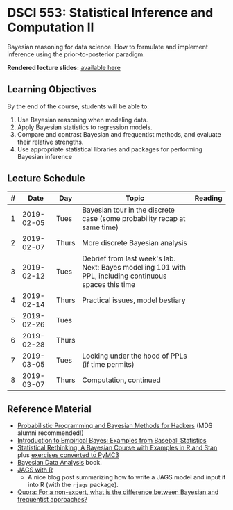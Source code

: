 # DSCI 553: Statistical Inference and Computation II
Bayesian reasoning for data science. How to formulate and implement inference using the prior-to-posterior paradigm.

**Rendered lecture slides:** [available here](https://www.stat.ubc.ca/~bouchard/courses/dsi553-sp2018-19/)

## Learning Objectives

By the end of the course, students will be able to:

1. Use Bayesian reasoning when modeling data.
2. Apply Bayesian statistics to regression models.
3. Compare and contrast Bayesian and frequentist methods, and evaluate their relative strengths.
4. Use appropriate statistical libraries and packages for performing Bayesian inference


## Lecture Schedule


| # |  Date | Day | Topic | Reading
|---|------------------|-----|-------|---------
| 1 | 2019-02-05 | Tues | Bayesian tour in the discrete case (some probability recap at same time) 
| 2 | 2019-02-07 | Thurs | More discrete Bayesian analysis ||
| 3 | 2019-02-12 | Tues | Debrief from last week's lab. Next: Bayes modelling 101 with PPL, including continuous spaces this time |
| 4 | 2019-02-14 | Thurs | Practical issues, model bestiary |
| 5 | 2019-02-26 | Tues |  |
| 6 | 2019-02-28 | Thurs |  |
| 7 | 2019-03-05 | Tues | Looking under the hood of PPLs (if time permits)  |
| 8 | 2019-03-07 | Thurs | Computation, continued | 


## Reference Material

* [Probabilistic Programming and Bayesian Methods for Hackers](https://camdavidsonpilon.github.io/Probabilistic-Programming-and-Bayesian-Methods-for-Hackers/) (MDS alumni recommended!)
* [Introduction to Empirical Bayes: Examples from Baseball Statistics](https://gumroad.com/l/empirical-bayes)
* [Statistical Rethinking: A Bayesian Course with Examples in R and Stan](http://xcelab.net/rm/statistical-rethinking/) plus [exercises converted to PyMC3](https://github.com/aloctavodia/Statistical-Rethinking-with-Python-and-PyMC3)
* [Bayesian Data Analysis](http://www.stat.columbia.edu/~gelman/book/) book.
* [JAGS with R](http://www.johnmyleswhite.com/notebook/2010/08/20/using-jags-in-r-with-the-rjags-package/)
  - A nice blog post summarizing how to write a JAGS model and input it into R (with the `rjags` package).
* [Quora: For a non-expert, what is the difference between Bayesian and frequentist approaches?](https://www.quora.com/For-a-non-expert-what-is-the-difference-between-Bayesian-and-frequentist-approaches)
